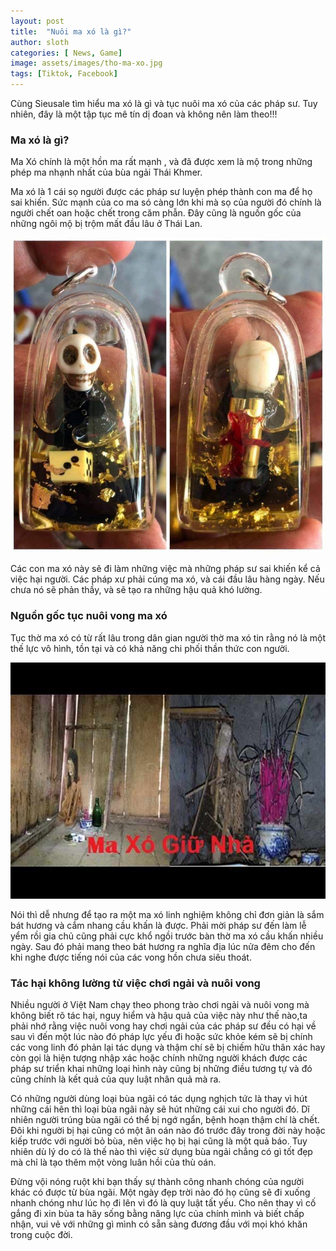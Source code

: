 ```yaml
---
layout: post
title:  "Nuôi ma xó là gì?"
author: sloth
categories: [ News, Game]
image: assets/images/tho-ma-xo.jpg
tags: [Tiktok, Facebook]
---
```

Cùng Sieusale tìm hiểu ma xó là gì và tục nuôi ma xó của các pháp sư. Tuy nhiên, đây là một tập tục mê tín dị đoan và không nên làm theo!!!

### Ma xó là gì?

Ma Xó chính là một hồn ma rất mạnh , và đã được xem là mộ trong những phép ma nhạnh nhất của bùa ngải Thái Khmer.

Ma xó là 1 cái sọ người được các pháp sư luyện phép thành con ma để họ sai khiến. Sức mạnh của co ma só càng lớn khi mà sọ của người đó chính là người chết oan hoặc chết trong căm phẫn. Đây cũng là nguồn gốc của những ngôi mộ bị trộm mất đầu lâu ở Thái Lan.

![Thờ Ma Xó Là Gì? Tìm Hiểu Về Tục Nuôi Vong Ma Xó Của Các Pháp Sư](/assets/images/7011575f7ac08f1cd81abb82e740c417.jpg)

Các con ma xó này sẽ đi làm những việc mà những pháp sư sai khiến kể cả việc hại người. Các pháp xư phải cúng ma xó, và cái đầu lâu hàng ngày. Nếu chưa nó sẽ phản thầy, và sẽ tạo ra những hậu quả khó lường.

### Nguồn gốc tục nuôi vong ma xó

Tục thờ ma xó có từ rất lâu trong dân gian người thờ ma xó tin rằng nó là một thế lực vô hình, tồn tại và có khả năng chi phối thần thức con người. 

![nuôi ma xó là gì](/assets/images/tho-ma-xo.jpg)

Nói thì dễ nhưng để tạo ra một ma xó linh nghiệm không chỉ đơn giản là sắm bát hương và cắm nhang cầu khấn là được. Phải mời pháp sư đến làm lễ yểm rồi gia chủ cũng phải cực khổ ngồi trước bàn thờ ma xó cầu khấn nhiều ngày. Sau đó phải mang theo bát hương ra nghĩa địa lúc nửa đêm cho đến khi nghe được tiếng nói của các vong hồn chưa siêu thoát.

### Tác hại không lường từ việc chơi ngải và nuôi vong

Nhiều người ở Việt Nam chạy theo phong trào chơi ngải và nuôi vong mà không biết rõ tác hại, nguy hiểm và hậu quả của việc này như thế nào,ta phải nhớ rằng việc nuôi vong hay chơi ngải của các pháp sư đều có hại về sau vì đến một lúc nào đó pháp lực yếu đi hoặc sức khỏe kém sẽ bị chính các vong linh đó phản lại tác dụng và thậm chí sẽ bị chiếm hữu thân xác hay còn gọi là hiện tượng nhập xác hoặc chính những người khách được các pháp sư triển khai những loại hình này cũng bị những điều tương tự và đó cũng chính là kết quả của quy luật nhân quả mà ra.

Có những người dùng loại bùa ngãi có tác dụng nghịch tức là thay vì hút những cái hên thì loại bùa ngãi này sẽ hút những cái xui cho người đó. Dĩ nhiên người trúng bùa ngãi có thể bị ngớ ngẩn, bệnh hoạn thậm chí là chết. Đôi khi người bị hại cũng có một ân oán nào đó trước đây trong đời này hoặc kiếp trước với người bỏ bùa, nên việc họ bị hại cũng là một quả báo. Tuy nhiên dù lý do có là thế nào thì việc sử dụng bùa ngải chẳng có gì tốt đẹp mà chỉ là tạo thêm một vòng luân hồi của thù oán.

Đừng vội nóng ruột khi bạn thấy sự thành công nhanh chóng của người khác có được từ bùa ngãi. Một ngày đẹp trời nào đó họ cũng sẽ đi xuống nhanh chóng như lúc họ đi lên vì đó là quy luật tất yếu. Cho nên thay vì cố gắng đi xin bùa ta hãy sống bằng năng lực của chính mình và biết chấp nhận, vui vẻ với những gì mình có sẵn sàng đương đầu với mọi khó khăn trong cuộc đời.


